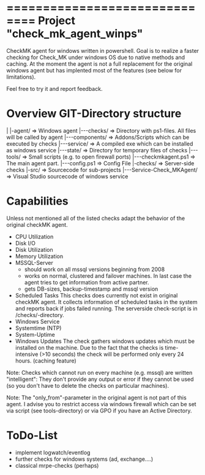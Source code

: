 ==============================
Project "check_mk_agent_winps"
==============================

CheckMK agent for windows written in powershell. Goal is to realize a faster checking for Check_MK 
under windows OS due to native methods and caching. 
At the moment the agent is not a full replacement for the original windows agent but has implented
most of the features (see below for limitations).

Feel free to try it and report feedback.



Overview GIT-Directory structure
================================
|
|-agent/                    => Windows agent
|---checks/                 => Directory with ps1-files. All files will be called by agent
|---components/             => Addons/Scripts which can be executed by checks
|---service/                => A compiled exe which can be installed as windows service
|---state/                  => Directory for temporary files of checks
|---tools/                  => Small scripts (e.g. to open firewall ports)
|---checkmkagent.ps1        => The main agent part. 
|---config.ps1              => Config File
|-checks/                   => Server-side checks
|-src/                      => Sourcecode for sub-projects
|---Service-Check_MKAgent/  => Visual Studio sourcecode of windows service 


Capabilities
============
Unless not mentioned all of the listed checks adapt the behavior of the original checkMK agent.

- CPU Utilization
- Disk I/O
- Disk Utilization
- Memory Utilization
- MSSQL-Server 
   * should work on all mssql versions beginning from 2008
   * works on normal, clustered and failover machines. In last case the agent tries to get information
     from active partner.
   * gets DB-sizes, backup-timestamp and mssql version
- Scheduled Tasks
  This checks does currently not exist in original checkMK agent. It collects information of scheduled tasks
  in the system and reports back if jobs failed running. The serverside check-script is in /checks/-directory.
- Windows Service
- Systemtime (NTP)
- System-Uptime
- Windows Updates
  The check gathers windows updates which must be installed on the machine. Due to the fact that the checks is
  time-intensive (>10 seconds) the check will be performed only every 24 hours. (caching feature)

Note: Checks which cannot run on every machine (e.g. mssql) are written "intelligent": They don't provide any 
output or error if they cannot be used (so you don't have to delete the checks on particular machines).

Note: The "only_from"-parameter in the original agent is not part of this agent. I advise you to restrict access
via windows firewall which can be set via script (see tools-directory) or via GPO if you have an Active Directory.


ToDo-List
=========

- implement logwatch/eventlog
- further checks for windows systems (ad, exchange....)
- classical mrpe-checks (perhaps)
